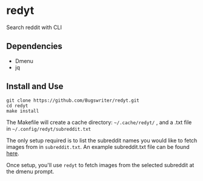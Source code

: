 # redyt
Search reddit with CLI

## Dependencies
- Dmenu
- jq


## Install and Use

```
git clone https://github.com/Bugswriter/redyt.git
cd redyt
make install
```

The Makefile will create a cache directory: `~/.cache/redyt/` , and a .txt file in `~/.config/redyt/subreddit.txt`

The only setup required is to list the subreddit names you would like to fetch images from in `subreddit.txt`. An
example subreddit.txt file can be found [here](http://0x0.st/-rbq.txt).

Once setup, you'll use `redyt` to fetch images from the selected subreddit at the dmenu prompt.
